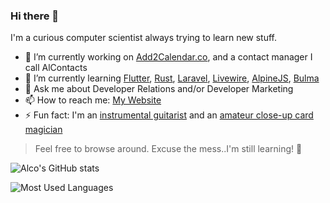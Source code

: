 ### Hi there 👋

I'm a curious computer scientist always trying to learn new stuff.

- 🔭 I’m currently working on [Add2Calendar.co](https://add2calendar.co), and a contact manager I call AlContacts
- 🌱 I’m currently learning [Flutter](https://flutter.dev/), [Rust](https://www.rust-lang.org/), [Laravel](https://github.com/laravel), [Livewire](https://github.com/livewire), [AlpineJS](https://github.com/alpinejs), [Bulma](https://github.com/jgthms/bulma)
- 💬 Ask me about Developer Relations and/or Developer Marketing
- 📫 How to reach me: [My Website](https://alco.rocks)
- ⚡ Fun fact: I'm an [instrumental guitarist](https://alco.ws/spotify) and an [amateur close-up card magician](https://ricardoalcocer.gumroad.com/l/aqRpD)

> Feel free to browse around.  Excuse the mess..I'm still learning! 🙂

![Alco's GitHub stats](https://github-readme-stats.vercel.app/api?username=ricardoalcocer)

![Most Used Languages](https://github-readme-stats.vercel.app/api/top-langs/?username=ricardoalcocer&layout=compact)


<!--
**ricardoalcocer/ricardoalcocer** is a ✨ _special_ ✨ repository because its `README.md` (this file) appears on your GitHub profile.

Here are some ideas to get you started:

- 🔭 I’m currently working on ...
- 🌱 I’m currently learning ...
- 👯 I’m looking to collaborate on ...
- 🤔 I’m looking for help with ...
- 💬 Ask me about ...
- 📫 How to reach me: ...
- 😄 Pronouns: ...
- ⚡ Fun fact: ...
-->
